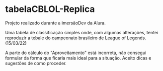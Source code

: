 # tabelaCBLOL-Replica

Projeto realizado durante a imersãoDev da Alura.

Uma tabela de classificação simples onde, com algumas alterações, tentei reproduzir a tebale do campeonato brasileiro de League of Legends. (15/03/22)

A parte do cálculo do "Aproveitamento" está incorreta, não consegui formular da forma que ficaria mais ideal para a situação.
Aceito dicas e sugestões de como proceder. 
